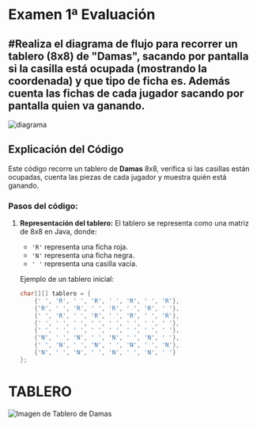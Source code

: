 # Examen 1ª Evaluación
## #Realiza el diagrama de flujo para recorrer un tablero (8x8) de "Damas", sacando por pantalla si la casilla está ocupada (mostrando la coordenada) y que tipo de ficha es. Además cuenta las fichas de cada jugador sacando por pantalla quien va ganando. 
![diagrama](Descargas/20241213_100136%20%281%29.jpg)
## Explicación del Código

Este código recorre un tablero de **Damas** 8x8, verifica si las casillas están ocupadas, cuenta las piezas de cada jugador y muestra quién está ganando.

### Pasos del código:

1. **Representación del tablero:**
   El tablero se representa como una matriz de 8x8 en Java, donde:
    - `'R'` representa una ficha roja.
    - `'N'` representa una ficha negra.
    - `' '` representa una casilla vacía.

   Ejemplo de un tablero inicial:

   ```java
   char[][] tablero = {
       {' ', 'R', ' ', 'R', ' ', 'R', ' ', 'R'},
       {'R', ' ', 'R', ' ', 'R', ' ', 'R', ' '},
       {' ', 'R', ' ', 'R', ' ', 'R', ' ', 'R'},
       {' ', ' ', ' ', ' ', ' ', ' ', ' ', ' '},
       {' ', ' ', ' ', ' ', ' ', ' ', ' ', ' '},
       {'N', ' ', 'N', ' ', 'N', ' ', 'N', ' '},
       {' ', 'N', ' ', 'N', ' ', 'N', ' ', 'N'},
       {'N', ' ', 'N', ' ', 'N', ' ', 'N', ' '}
   };
# TABLERO
![Imagen de Tablero de Damas](https://stencilstop.com/cdn/shop/products/checkerboard-stencil-stop_8x8_bf670483-e7cd-4348-bbcd-aef7d9505627.jpg?v=1615987424&width=2048)
